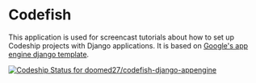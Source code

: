 Codefish
======================

This application is used for screencast tutorials about how to set up Codeship projects with Django applications. It is based on [Google's app engine django template](https://code.google.com/p/google-app-engine-samples/source/browse/trunk/django_example).

[ ![Codeship Status for doomed27/codefish-django-appengine](https://codeship.com/projects/7f2b7990-ac93-0133-16d6-1e5da553331a/status?branch=master)](https://codeship.com/projects/131689)
